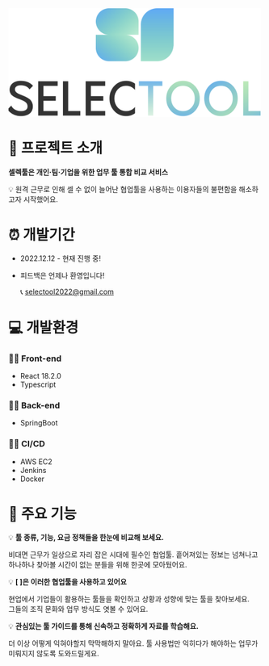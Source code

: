 
<img src="./README.assets/selectool_LOGO.png" href="https://www.selectool.info/" width="500" align="center"/>



# 🐸 프로젝트 소개

**셀렉툴은 개인·팀·기업을 위한 업무 툴 통합 비교 서비스**

💡 원격 근무로 인해 셀 수 없이 늘어난 협업툴을 사용하는 이용자들의 불편함을 해소하고자 시작했어요.



# ⏰ 개발기간

- 2022.12.12 - 현재 진행 중!

- 피드백은 언제나 환영입니다!

  📞 selectool2022@gmail.com



# 💻 개발환경

### **👨‍💻 Front-end**

- React 18.2.0
- Typescript

### **👨‍💻 Back-end**

- SpringBoot

### **👩‍💻 CI/CD**

- AWS EC2
- Jenkins
- Docker



# 💫 주요 기능



💡 **툴 종류, 기능, 요금 정책들을 한눈에 비교해 보세요.** 



비대면 근무가 일상으로 자리 잡은 시대에 필수인 협업툴. 
흩어져있는 정보는 넘쳐나고 하나하나 찾아볼 시간이 없는 분들을 위해 한곳에 모아뒀어요.



💡 **[       ]은 이러한 협업툴을 사용하고 있어요**



현업에서 기업들이 활용하는 툴들을 확인하고 상황과 성향에 맞는 툴을 찾아보세요.  
그들의 조직 문화와 업무 방식도 엿볼 수 있어요.



💡 **관심있는 툴 가이드를 통해 신속하고 정확하게 자료를 학습해요.**



더 이상 어떻게 익혀야할지 막막해하지 말아요. 
툴 사용법만 익히다가 해야하는 업무가 미뤄지지 않도록 도와드릴게요.
